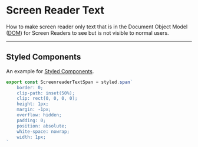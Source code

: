 # Screen Reader Text

How to make screen reader only text that is in the Document Object Model ([DOM](https://developer.mozilla.org/en-US/docs/Web/API/Document_Object_Model/Introduction)) for Screen Readers to see but is not visible to normal users.

---
## Styled Components

An example for [Styled Components](https://styled-components.com/).

```js
export const ScreenreaderTextSpan = styled.span`  
	border: 0;  
	clip-path: inset(50%);  
	clip: rect(0, 0, 0, 0);  
	height: 1px;  
	margin: -1px;  
	overflow: hidden;  
	padding: 0;  
	position: absolute;  
	white-space: nowrap;  
	width: 1px;  
`
```
